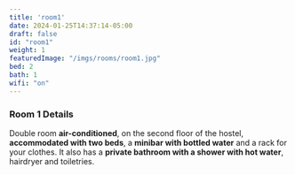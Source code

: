 ```yaml
---
title: 'room1'
date: 2024-01-25T14:37:14-05:00
draft: false
id: "room1" 
weight: 1
featuredImage: "/imgs/rooms/room1.jpg"
bed: 2
bath: 1
wifi: "on"
---
```


### Room 1 Details 

Double room __air-conditioned__, on the second floor of the hostel, __accommodated with two beds__, a __minibar with bottled water__ and a rack for your clothes. It also has a __private bathroom with a shower with hot water__, hairdryer and toiletries.